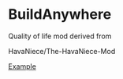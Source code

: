 # BuildAnywhere

Quality of life mod derived from

HavaNiece/The-HavaNiece-Mod

[Example](https://github.com/HavaNiece/BuildAnywhere/blob/main/img/example.jpg)
